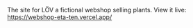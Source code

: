 The site for LÖV a fictional webshop selling plants.
View it live:
https://webshop-eta-ten.vercel.app/
